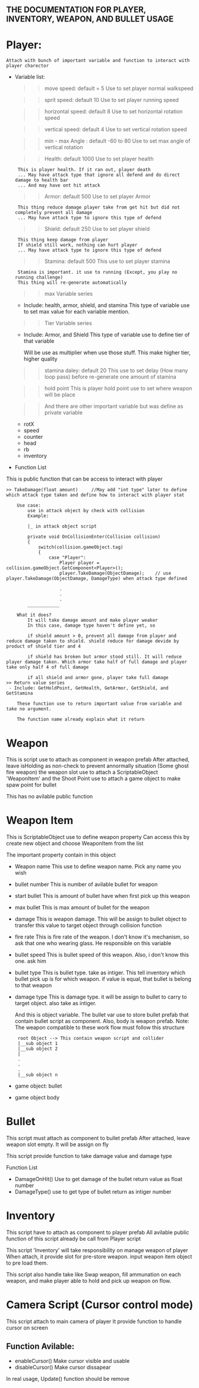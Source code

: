 THE DOCUMENTATION FOR PLAYER, INVENTORY, WEAPON, AND BULLET USAGE
-----------------------------------------------------------------

Player:
======
	Attach with bunch of important variable and function to interact with player charector
 - Variable list:
 	>> move speed: default = 5
		Use to set player normal walkspeed

	>> sprit speed: default 10
		Use to set player running speed

	>> horizontal speed: default 8
		Use to set horizontal rotation speed
	
	>> vertical speed: default 4
		Use to set vertical rotation speed

	>> min - max Angle : default -60 to 80
		Use to set max angle of vertical rotation
	
	>> Health: default 1000
		Use to set player health

		This is player health. If it ran out, player death
		... May have attack type that ignore all defend and do direct damage to health bar
		... And may have ont hit attack
	
	>> Armor: default 500
		Use to set player Armor

		This thing reduce damage player take from get hit but did not completely prevent all damage
		... May have attack type to ignore this type of defend
	
	>> Shield: default 250
		Use to set player shield

		This thing keep damage from player
		If shield still work, nothing can hurt player
		... May have attack type to ignore this type of defend
	
	>> Stamina: default 500
		This use to set player stamina

		Stamina is important. it use to running (Except, you play no running challenge)
		This thing will re-generate automatically
	
	>> max Variable series
	 - Include: health, armor, shield, and stamina
		 This type of variable use to set max value for each variable mention.

	>> Tier Variable series
	 - Include: Armor, and Shield
	 	This type of variable use to define tier of that variable

		Will be use as multiplier when use those stuff.
		This make higher tier, higher quality
	
	>> stamina daley: default 20
		This use to set delay (How many loop pass) before re-generate one amount of stamina
	
	>> hold point
		This is player hold point use to set where weapon will be place
	
	>> And there are other important variable but was define as private variable
	 - rotX
	 - speed
	 - counter
	 - head
	 - rb
	 - inventory
	
 - Function List

 This is public function that can be access to interact with player
 	
	>> TakeDamage(float amount)		//May add "int type" later to define which attack type taken and define how to interact with player stat
		
		Use case:
			use in attack object by check with collision
			Example:

			|_ in attack object script

			private void OnCollisionEnter(Collision collision)
			{
				switch(collision.gameObject.tag)
				{
					case "Player":
						Player player = collision.gameObject.GetComponent<Player>();
						player.TakeDamage(ObjectDamage);	// use player.TakeDamage(ObjectDamage, DamageType) when attack type defined

						.
						.
						.
			____________

		What it does?
			It will take damage amount and make player weaker
			In this case, damage type haven't define yet, so

			if shield amount > 0, prevent all damage from player and reduce damage taken to shield. shield reduce for damage devide by product of shield tier and 4

			if shield has broken but armor stood still. It will reduce player damage taken. Which armor take half of full damage and player take only half 4 of full damage

			if all shield and armor gone, player take full damage
	>> Return value series
	 - Include: GetHoldPoint, GetHealth, GetArmor, GetShield, and GetStamina
	 	
		These function use to return important value from variable and take no argument.

		The function name already explain what it return

Weapon
======

This is script use to attach as component in weapon prefab
After attached, leave isHolding as non-check to prevent annormally situation (Some ghost fire weapon)
the weapon slot use to attach a ScriptableObject 'WeaponItem'
and the Shoot Point use to attach a game object to make spaw point for bullet

This has no avilable public function

Weapon Item
===========

This is ScriptableObject use to define weapon property
Can access this by create new object and choose WeaponItem from the list

The important property contain in this object
 - Weapon name
 	This use to define weapon name. Pick any name you wish

 - bullet number
 	This is number of avilable bullet for weapon

 - start bullet
 	This is amount of bullet have when first pick up this weapon

 - max bullet
 	This is max amount of bullet for the weapon

 - damage
 	This is weapon damage. This will be assign to bullet object to transfer this value to target object through collision function

 - fire rate
 	This is fire rate of the weapon. I don't know it's mechanism, so ask that one who wearing glass. He responsible on this variable

 - bullet speed
 	This is bullet speed of this weapon. Also, i don't know this one. ask him

 - bullet type
 	This is bullet type. take as intiger.
	This tell inventory which bullet pick up is for which weapon. if value is equal, that bullet is belong to that weapon

 - damage type
 	This is damage type. it will be assign to bullet to carry to target object. also take as intiger.

	And this is object variable. The bullet var use to store bullet prefab that contain bullet script as component. Also, body is weapon prefab.
	Note: The weapon compatible to these work flow must follow this structure
		
		root Object --> This contain weapon script and collider
		|__sub object 1
		|__sub object 2
		|
		.
		.
		.
		|__sub object n

 - game object: bullet
 - game object body

Bullet
=====

This script must attach as component to bullet prefab
After attached, leave weapon slot empty.
It will be assign on fly

This script provide function to take damage value and damage type

Function List
 - DamageOnHit()
 	Use to get damage of the bullet
	return value as float number
 - DamageType()
 	use to get type of bullet
	return as intiger number

Inventory
========

This script have to attach as component to player prefab
All avilable public function of this script already be call from Player script

This script 'Inventory' will take responsibility on manage weapon of player
When attach, it provide slot for pre-store weapon. input weapon item object to pre load them.

This script also handle take like Swap weapon, fill ammunation on each weapon, and make player able to hold and pick up weapon on flow.

Camera Script (Cursor control mode)
===================================
This script attach to main camera of player
It provide function to handle cursor on screen

Function Avilable:
------------------
 - enableCursor()
 	Make cursor visible and usable
 - disableCursor()
 	Make cursor dissapear

In real usage, Update() function should be remove

